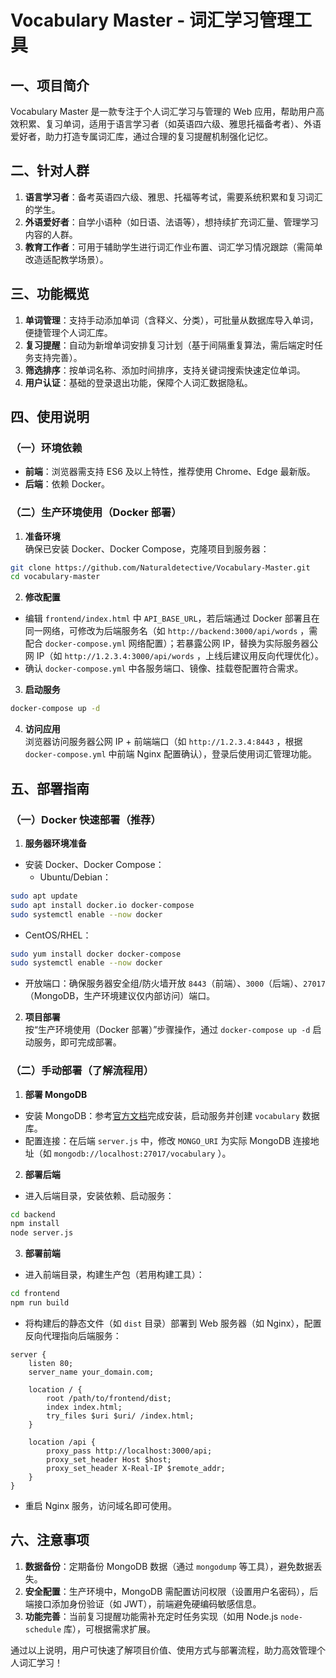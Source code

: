 # Vocabulary Master - 词汇学习管理工具

## 一、项目简介
Vocabulary Master 是一款专注于个人词汇学习与管理的 Web 应用，帮助用户高效积累、复习单词，适用于语言学习者（如英语四六级、雅思托福备考者）、外语爱好者，助力打造专属词汇库，通过合理的复习提醒机制强化记忆。

## 二、针对人群
1. **语言学习者**：备考英语四六级、雅思、托福等考试，需要系统积累和复习词汇的学生。
2. **外语爱好者**：自学小语种（如日语、法语等），想持续扩充词汇量、管理学习内容的人群。 
3. **教育工作者**：可用于辅助学生进行词汇作业布置、词汇学习情况跟踪（需简单改造适配教学场景）。

## 三、功能概览
1. **单词管理**：支持手动添加单词（含释义、分类），可批量从数据库导入单词，便捷管理个人词汇库。 
2. **复习提醒**：自动为新增单词安排复习计划（基于间隔重复算法，需后端定时任务支持完善）。 
3. **筛选排序**：按单词名称、添加时间排序，支持关键词搜索快速定位单词。 
4. **用户认证**：基础的登录退出功能，保障个人词汇数据隐私。 

## 四、使用说明
### （一）环境依赖
- **前端**：浏览器需支持 ES6 及以上特性，推荐使用 Chrome、Edge 最新版。 
- **后端**：依赖 Docker。 


### （二）生产环境使用（Docker 部署）
1. **准备环境**  
确保已安装 Docker、Docker Compose，克隆项目到服务器：  
```bash
git clone https://github.com/Naturaldetective/Vocabulary-Master.git
cd vocabulary-master
```
2. **修改配置**  
- 编辑 `frontend/index.html` 中 `API_BASE_URL`，若后端通过 Docker 部署且在同一网络，可修改为后端服务名（如 `http://backend:3000/api/words` ，需配合 `docker-compose.yml` 网络配置）；若暴露公网 IP，替换为实际服务器公网 IP（如 `http://1.2.3.4:3000/api/words` ，上线后建议用反向代理优化）。  
- 确认 `docker-compose.yml` 中各服务端口、镜像、挂载卷配置符合需求。  
3. **启动服务**  
```bash
docker-compose up -d 
```
4. **访问应用**  
浏览器访问服务器公网 IP + 前端端口（如 `http://1.2.3.4:8443` ，根据 `docker-compose.yml` 中前端 Nginx 配置确认），登录后使用词汇管理功能。  


## 五、部署指南
### （一）Docker 快速部署（推荐）
1. **服务器环境准备**  
- 安装 Docker、Docker Compose：  
  - Ubuntu/Debian：  
```bash
sudo apt update 
sudo apt install docker.io docker-compose 
sudo systemctl enable --now docker 
```
  - CentOS/RHEL：  
```bash
sudo yum install docker docker-compose 
sudo systemctl enable --now docker 
```
- 开放端口：确保服务器安全组/防火墙开放 `8443`（前端）、`3000`（后端）、`27017`（MongoDB，生产环境建议仅内部访问）端口。  
2. **项目部署**  
按“生产环境使用（Docker 部署）”步骤操作，通过 `docker-compose up -d` 启动服务，即可完成部署。  


### （二）手动部署（了解流程用）
1. **部署 MongoDB**  
- 安装 MongoDB：参考[官方文档](https://www.mongodb.com/docs/manual/installation/)完成安装，启动服务并创建 `vocabulary` 数据库。  
- 配置连接：在后端 `server.js` 中，修改 `MONGO_URI` 为实际 MongoDB 连接地址（如 `mongodb://localhost:27017/vocabulary` ）。  
2. **部署后端**  
- 进入后端目录，安装依赖、启动服务：  
```bash
cd backend 
npm install 
node server.js 
```
3. **部署前端**  
- 进入前端目录，构建生产包（若用构建工具）：  
```bash
cd frontend 
npm run build 
```
- 将构建后的静态文件（如 `dist` 目录）部署到 Web 服务器（如 Nginx），配置反向代理指向后端服务：  
```nginx
server {
    listen 80;
    server_name your_domain.com;

    location / {
        root /path/to/frontend/dist; 
        index index.html;
        try_files $uri $uri/ /index.html;
    }

    location /api {
        proxy_pass http://localhost:3000/api; 
        proxy_set_header Host $host;
        proxy_set_header X-Real-IP $remote_addr;
    }
}
```
- 重启 Nginx 服务，访问域名即可使用。  


## 六、注意事项
1. **数据备份**：定期备份 MongoDB 数据（通过 `mongodump` 等工具），避免数据丢失。  
2. **安全配置**：生产环境中，MongoDB 需配置访问权限（设置用户名密码），后端接口添加身份验证（如 JWT），前端避免硬编码敏感信息。  
3. **功能完善**：当前复习提醒功能需补充定时任务实现（如用 Node.js `node-schedule` 库），可根据需求扩展。  


通过以上说明，用户可快速了解项目价值、使用方式与部署流程，助力高效管理个人词汇学习！ 
